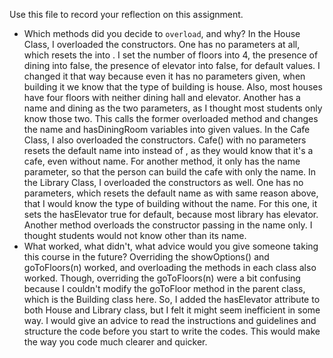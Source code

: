 Use this file to record your reflection on this assignment.

- Which methods did you decide to `overload`, and why?
  In the House Class, I overloaded the constructors. One has no parameters at all, which resets the <Name Unknown> into <House Name Unknown>. I set the number of floors into 4, the presence of dining into false, the presence of elevator into false, for default values. I changed it that way because even it has no parameters given, when building it we know that the type of building is house. Also, most houses have four floors with neither dining hall and elevator. Another has a name and dining as the two parameters, as I thought most students only know those two. This calls the former overloaded method and changes the name and hasDiningRoom variables into given values.
  In the Cafe Class, I also overloaded the constructors. Cafe() with no parameters resets the default name into <Cafe Name Unknown> instead of <Name Unknown>, as they would know that it's a cafe, even without name. For another method, it only has the name parameter, so that the person can build the cafe with only the name.
  In the Library Class, I overloaded the constructors as well. One has no parameters, which resets the default name as <Library Name Unknown> with same reason above, that I would know the type of building without the name. For this one, it sets the hasElevator true for default, because most library has elevator. Another method overloads the constructor passing in the name only. I thought students would not know other than its name.
- What worked, what didn't, what advice would you give someone taking this course in the future?
  Overriding the showOptions() and goToFloors(n) worked, and overloading the methods in each class also worked. Though, overriding the goToFloors(n) were a bit confusing because I couldn't modify the goToFloor method in the parent class, which is the Building class here. So, I added the hasElevator attribute to both House and Library class, but I felt it might seem inefficient in some way. I would give an advice to read the instructions and guidelines and structure the code before you start to write the codes. This would make the way you code much clearer and quicker.
